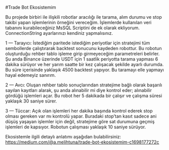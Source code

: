 #Trade Bot Ekosistemim

Bu projede birbiri ile ilişkili robotlar aracılığı ile tarama, alım durumu ve stop takibi yapan işlemlerinin örneğini vereceğim. İşlemlerde kullanılan veri tabanını kurabileceğiniz MsSQL Scriptini de ek olarak ekliyorum. ConnectionString ayarlarınızı kendiniz yapmalısınız.

1 — Tarayıcı: İstediğim paritede istediğim periyotlar için stratejimi tüm sembollerde çalıştırarak backtest sonucunu kaydeden robottur. Bu robotun oluşturduğu rehber tablo işleme girip girmeyeceğim parametreleri belirler. Şu anda Binance üzerinde USDT için 1 saatlik periyotta tarama yapması 6 dakika sürüyor ve her yarım saatte bir kez çalışacak şekilde ayarlı durumda. Bu süre içerisinde yaklaşık 4500 backtest yapıyor. Bu taramayı elle yapmayı hayal edemeyiz sanırım.

2 — Avcı: Oluşan rehber tablo sonuçlarından stratejime bağlı olarak başarılı sayılan kayıtları alarak, şu anda alınabilir mi diye kontrol eder; alınabilir gördüğü işlemleri açar. Bu robot her 5 dakikada bir çalışır ve çalışma süresi yaklaşık 30 saniye sürer.

3 — Tüccar: Açık olan işlemleri her dakika başında kontrol ederek stop olması gereken var mı kontrolü yapar. Buradaki stop’tan kasıt sadece ani düşüş yaşayan işlemler için değil, stratejime göre sat durumuna geçmiş işlemleri de kapsıyor. Robotun çalışması yaklaşık 10 saniye sürüyor.

Ekosistemle ilgili detaylı anlatımı aşağıdan bulabilirsiniz: https://medium.com/@a.melihtuna/trade-bot-ekosistemim-c1698177272c
